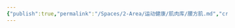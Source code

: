 ```yaml
---
{"publish":true,"permalink":"/Spaces/2-Area/运动健康/肌肉库/腰方肌.md","created":"2025-07-07T18:08:46.795+08:00","modified":"2025-07-12T11:07:59.012+08:00","published":"2025-07-12T11:07:59.012+08:00","cssclasses":""}
---
```


